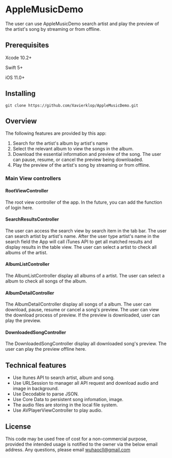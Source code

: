 # AppleMusicDemo
The user can use AppleMusicDemo search artist and play the preview of the artist's song by streaming or from offline.
## Prerequisites
Xcode 10.2+

Swift 5+

iOS 11.0+
## Installing
`git clone https://github.com/Xavierklop/AppleMusicDemo.git`
## Overview
The following features are provided by this app:

 1. Search for the artist's album by artist's name
 2. Select the relevant album to view the songs in the album.
 3. Download the essential information and preview of the song. The user can pause, resume, or cancel the preview being downloaded.
 4. Play the preview of the artist's song by streaming or from offline.
### Main View controllers
#### RootViewController
The root view controller of the app. In the future, you can add the function of login here.
#### SearchResultsController
The user can access the search view by search item in the tab bar. The user can search artist by artist's name. After the user type artist's name in the search field the App will call iTunes API to get all matched results and display results in the table view. The user can select a artist to check all albums of the artist.
#### AlbumListController
The AlbumListController display all albums of a artist. The user can select a album to check all songs of the album.
#### AlbumDetailController
The AlbumDetailController display all songs of a album. The user can download, pause, resume or cancel a song's preview. The user can view the download process of preview. If the preview is downloaded, user can play the preview.
#### DownloadedSongController
The DownloadedSongController display all downloaded song's preview. The user can play the preview offline here.
## Technical features
- Use Itunes API to search artist, album and song.
- Use URLSession to manager all API request and download audio and image in background.
- Use Decodable to parse JSON.
- Use Core Data to persistent song infomation, image. 
- The audio files are storing in the local file system.
- Use AVPlayerViewController to play audio.
## License
This code may be used free of cost for a non-commercial purpose, provided the intended usage is notified to the owner via the below email address.
Any questions, please email wuhaocll@gmail.com
